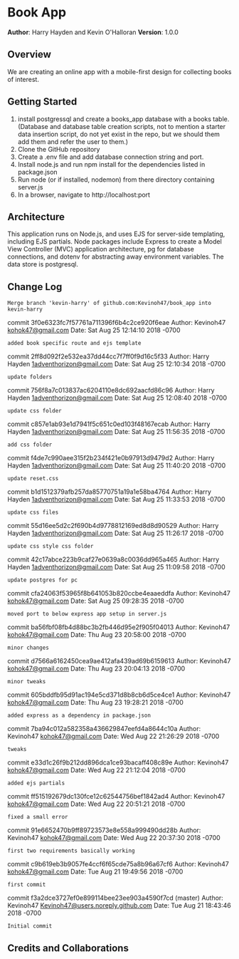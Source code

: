 # Book App

**Author**: Harry Hayden and Kevin O'Halloran
**Version**: 1.0.0 

## Overview
<!-- Provide a high level overview of what this application is and why you are building it, beyond the fact that it's an assignment for a Code Fellows 301 class. (i.e. What's your problem domain?) -->
We are creating an online app with a mobile-first design for collecting books of interest. 

## Getting Started
<!-- What are the steps that a user must take in order to build this app on their own machine and get it running? -->
1. install postgressql and create a books_app database with a books table. (Database and database table creation scripts, not to mention a starter data insertion script, do not yet exist in the repo, but we should them add them and refer the user to them.)
2. Clone the GitHub repository
3. Create a .env file and add database connection string and port.
4. Install node.js and run npm install for the dependencies listed in package.json
5. Run node (or if installed, nodemon) from there directory containing server.js
6. In a browser, navigate to http://localhost:port


## Architecture
<!-- Provide a detailed description of the application design. What technologies (languages, libraries, etc) you're using, and any other relevant design information. -->
This application runs on Node.js, and uses EJS for server-side templating, including EJS partials.
Node packages include Express to create a Model View Controller (MVC) application architecture, pg for database connections, and dotenv for abstracting away environment variables. The data store is postgresql. 

## Change Log
<!-- Use this area to document the iterative changes made to your application as each feature is successfully implemented. Use time stamps. Here's an examples:

01-01-2001 4:59pm - Application now has a fully-functional express server, with GET and POST routes for the book resource. -->

    Merge branch 'kevin-harry' of github.com:Kevinoh47/book_app into kevin-harry

commit 3f0e6323fc7f57761a711396f6b4c2ce920f6eae
Author: Kevinoh47 <kohok47@gmail.com>
Date:   Sat Aug 25 12:14:10 2018 -0700

    added book specific route and ejs template

commit 2ff8d092f2e532ea37dd44cc7f7ff0f9d16c5f33
Author: Harry Hayden <1adventhorizon@gmail.com>
Date:   Sat Aug 25 12:10:34 2018 -0700

    update folders

commit 756f8a7c013837ac6204110e8dc692aacfd86c96
Author: Harry Hayden <1adventhorizon@gmail.com>
Date:   Sat Aug 25 12:08:40 2018 -0700

    update css folder

commit c857e1ab93e1d7941f5c651c0ed103f48167ecab
Author: Harry Hayden <1adventhorizon@gmail.com>
Date:   Sat Aug 25 11:56:35 2018 -0700

    add css folder

commit f4de7c990aee315f2b234f421e0b97913d9479d2
Author: Harry Hayden <1adventhorizon@gmail.com>
Date:   Sat Aug 25 11:40:20 2018 -0700

    update reset.css

commit b1d1512379afb257da85770751a19a1e58ba4764
Author: Harry Hayden <1adventhorizon@gmail.com>
Date:   Sat Aug 25 11:33:53 2018 -0700

    update css files

commit 55d16ee5d2c2f690b4d9778812169ed8d8d90529
Author: Harry Hayden <1adventhorizon@gmail.com>
Date:   Sat Aug 25 11:26:17 2018 -0700

    update css style css folder

commit 42c17abce223b9caf27e0639a8c0036dd965a465
Author: Harry Hayden <1adventhorizon@gmail.com>
Date:   Sat Aug 25 11:09:58 2018 -0700

    update postgres for pc

commit cfa24063f53965f8b641053b820ccbe4eaaeddfa
Author: Kevinoh47 <kohok47@gmail.com>
Date:   Sat Aug 25 09:28:35 2018 -0700

    moved port to below express app setup in server.js

commit ba56fbf08fb4d88bc3b2fb446d95e2f905f04013
Author: Kevinoh47 <kohok47@gmail.com>
Date:   Thu Aug 23 20:58:00 2018 -0700

    minor changes

commit d7566a6162450cea9ae412afa439ad69b6159613
Author: Kevinoh47 <kohok47@gmail.com>
Date:   Thu Aug 23 20:04:13 2018 -0700

    minor tweaks

commit 605bddfb95d91ac194e5cd371d8b8cb6d5ce4ce1
Author: Kevinoh47 <kohok47@gmail.com>
Date:   Thu Aug 23 19:28:21 2018 -0700

    added express as a dependency in package.json

commit 7ba94c012a582358a436629847eefd4a8644c10a
Author: Kevinoh47 <kohok47@gmail.com>
Date:   Wed Aug 22 21:26:29 2018 -0700

    tweaks

commit e33d1c26f9b212dd896dca1ce93bacaff408c89e
Author: Kevinoh47 <kohok47@gmail.com>
Date:   Wed Aug 22 21:12:04 2018 -0700

    added ejs partials

commit ff515192679dc130fce12c62544756bef1842ad4
Author: Kevinoh47 <kohok47@gmail.com>
Date:   Wed Aug 22 20:51:21 2018 -0700

    fixed a small error

commit 91e6652470b9ff89723573e8e558a999490dd28b
Author: Kevinoh47 <kohok47@gmail.com>
Date:   Wed Aug 22 20:37:30 2018 -0700

    first two requirements basically working

commit c9b619eb3b9057fe4ccf6f65cde75a8b96a67cf6
Author: Kevinoh47 <kohok47@gmail.com>
Date:   Tue Aug 21 19:49:56 2018 -0700

    first commit

commit f3a2dce3727ef0e899114bee23ee903a4590f7cd (master)
Author: Kevinoh47 <Kevinoh47@users.noreply.github.com>
Date:   Tue Aug 21 18:43:46 2018 -0700

    Initial commit
## Credits and Collaborations
<!-- Give credit (and a link) to other people or resources that helped you build this application. -->

